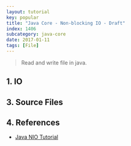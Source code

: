 ```yaml
---
layout: tutorial
key: popular
title: "Java Core - Non-blocking IO - Draft"
index: 1406
subcategory: java-core
date: 2017-01-11
tags: [File]
---
```


> Read and write file in java.

## 1. IO



## 3. Source Files


## 4. References
* [Java NIO Tutorial](http://tutorials.jenkov.com/java-nio/index.html)
